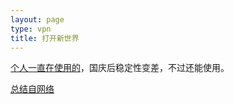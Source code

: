 ```yaml
---
layout: page
type: vpn
title: 打开新世界
---
```


[个人一直在使用的](https://uu635.com)，国庆后稳定性变差，不过还能使用。

[总结自网络](https://iseex.github.io/vpn/vpn.pdf)

